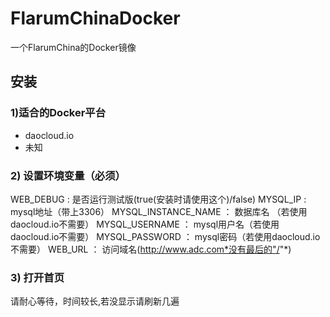 # FlarumChinaDocker

一个FlarumChina的Docker镜像

## 安装

### 1)适合的Docker平台
 * daocloud.io
 * 未知


### 2) 设置环境变量（必须）
WEB_DEBUG : 是否运行测试版(true(安装时请使用这个)/false)
MYSQL_IP : mysql地址（带上3306）
MYSQL_INSTANCE_NAME ： 数据库名 （若使用daocloud.io不需要）
MYSQL_USERNAME ： mysql用户名（若使用daocloud.io不需要）
MYSQL_PASSWORD ： mysql密码（若使用daocloud.io不需要）
WEB_URL ： 访问域名(http://www.adc.com*没有最后的"/"*)

### 3) 打开首页

请耐心等待，时间较长,若没显示请刷新几遍
